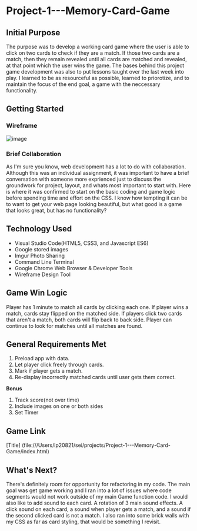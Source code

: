 # Project-1---Memory-Card-Game
## Initial Purpose
The purpose was to develop a working card game where the user is able to click on two cards to check if they are a match. If those two cards are a match, then they remain revealed until all cards are matched and revealed, at that point which the user wins the game. The bases behind this project game development was also to put lessons taught over the last week into play. I learned to be as resourceful as possible, learned to priorotize, and to maintain the focus of the end goal, a game with the neccessary functionality. 

## Getting Started
### Wireframe
![image](https://user-images.githubusercontent.com/68744076/95995845-9dc5c800-0df7-11eb-8b4f-59a0dc2b2a02.png)
### Brief Collaboration
As I'm sure you know, web development has a lot to do with collaboration. Although this was an individual assignment, it was important to have a brief conversation with someone more exprienced just to discuss the groundwork for project, layout, and whats most important to start with. Here is where it was confirmed to start on the basic coding and game logic before spending time and effort on the CSS. I know how tempting it can be to want to get your web page looking beautiful, but what good is a game that looks great, but has no functionality? 
## Technology Used
* Visual Studio Code(HTML5, CSS3, and Javascript ES6)
* Google stored images
* Imgur Photo Sharing
* Command Line Terminal
* Google Chrome Web Browser & Developer Tools
* Wireframe Design Tool
## Game Win Logic
Player has 1 minute to match all cards by clicking each one. If player wins a match, cards stay flipped on the matched side. If players click two cards that aren't a match, both cards will flip back to back side. Player can continue to look for matches until all matches are found. 
## General Requirements Met
1) Preload app with data.
2) Let player click freely through cards.
3) Mark if player gets a match.
4) Re-display incorrectly matched cards until user gets them correct. 

**Bonus**

1) Track score(not over time)
2) Include images on one or both sides
3) Set Timer

## Game Link
[Title] (file:///Users/lp20821/sei/projects/Project-1---Memory-Card-Game/index.html)

## What's Next?
There's definitely room for opportunity for refactoring in my code.  The main goal was get game working and I ran into a lot of issues where code segments would not work outside of my main Game function code. I would also like to add sound to each card. A rotation of 3 main sound effects. A click sound on each card, a sound when player gets a match, and a sound if the second clicked card is not a match. I also ran into some brick walls with my CSS as far as card styling, that would be something I revisit. 

